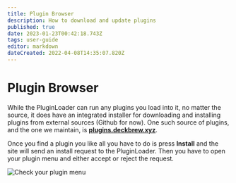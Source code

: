 ```yaml
---
title: Plugin Browser
description: How to download and update plugins
published: true
date: 2023-01-23T00:42:18.743Z
tags: user-guide
editor: markdown
dateCreated: 2022-04-08T14:35:07.820Z
---
```


# Plugin Browser

While the PluginLoader can run any plugins you load into it, no matter the source, it does have an integrated installer for downloading and installing plugins from external sources (Github for now). One such source of plugins, and the one we maintain, is **[plugins.deckbrew.xyz](https://plugins.deckbrew.xyz)**.

Once you find a plugin you like all you have to do is press **Install** and the site will send an install request to the PluginLoader. Then you have to open your plugin menu and either accept or reject the request.

![Check your plugin menu](https://cdn.tzatzikiweeb.moe/file/steam-deck-homebrew/check_plugin_menu.png)